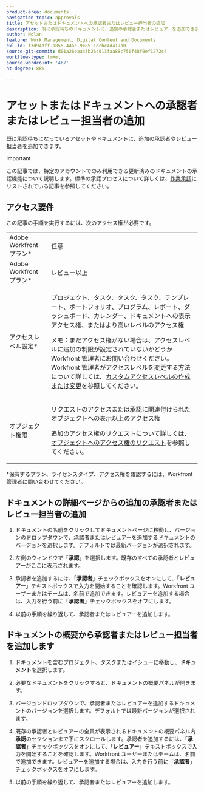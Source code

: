 ```yaml
---
product-area: documents
navigation-topic: approvals
title: アセットまたはドキュメントへの承認者またはレビュー担当者の追加
description: 既に承認待ちのドキュメントに、追加の承認者またはレビュアーを追加できます。
author: Nolan
feature: Work Management, Digital Content and Documents
exl-id: f3d94dff-a855-44ae-9e85-1dcbc4d417a0
source-git-commit: d01a26eaa43b264d11faa88c750f48f0ef1272c4
workflow-type: tm+mt
source-wordcount: '467'
ht-degree: 88%

---
```


# アセットまたはドキュメントへの承認者またはレビュー担当者の追加

既に承認待ちになっているアセットやドキュメントに、追加の承認者やレビュー担当者を追加できます。

>[!IMPORTANT]
>
>この記事では、特定のアカウントでのみ利用できる更新済みのドキュメントの承認機能について説明します。標準の承認プロセスについて詳しくは、[作業承認](/help/quicksilver/review-and-approve-work/manage-approvals/manage-approvals.md)にリストされている記事を参照してください。

## アクセス要件

この記事の手順を実行するには、次のアクセス権が必要です。

<table style="table-layout:auto"> 
 <col> 
 <col> 
 <tbody> 
  <tr> 
   <td role="rowheader">Adobe Workfront プラン*</td> 
   <td> <p>任意</p> </td> 
  </tr> 
  <tr> 
   <td role="rowheader">Adobe Workfront プラン*</td> 
   <td> <p>レビュー以上</p> </td> 
  </tr> 
  <tr> 
   <td role="rowheader">アクセスレベル設定*</td> 
   <td> <p>プロジェクト、タスク、タスク、タスク、テンプレート、ポートフォリオ、プログラム、レポート、ダッシュボード、カレンダー、ドキュメントへの表示アクセス権、またはより高いレベルのアクセス権</p> <p>メモ：まだアクセス権がない場合は、アクセスレベルに追加の制限が設定されていないかどうか Workfront 管理者にお問い合わせください。Workfront 管理者がアクセスレベルを変更する方法について詳しくは、<a href="/help/quicksilver/administration-and-setup/add-users/configure-and-grant-access/create-modify-access-levels.md" class="MCXref xref">カスタムアクセスレベルの作成または変更</a>を参照してください。</p> </td> 
  </tr> 
  <tr> 
   <td role="rowheader">オブジェクト権限</td> 
   <td> <p>リクエストのアクセスまたは承認に関連付けられたオブジェクトへの表示以上のアクセス権 </p> <p>追加のアクセス権のリクエストについて詳しくは、<a href="/help/quicksilver/workfront-basics/grant-and-request-access-to-objects/request-access.md" class="MCXref xref">オブジェクトへのアクセス権のリクエスト</a>を参照してください。</p> </td> 
  </tr> 
 </tbody> 
</table>

&#42;保有するプラン、ライセンスタイプ、アクセス権を確認するには、Workfront 管理者に問い合わせてください。

## ドキュメントの詳細ページからの追加の承認者またはレビュー担当者の追加

1. ドキュメントの名前をクリックしてドキュメントページに移動し、バージョンのドロップダウンで、承認者またはレビュアーを追加するドキュメントのバージョンを選択します。デフォルトでは最新バージョンが選択されます。

1. 左側のウィンドウで「**承認**」を選択します。既存のすべての承認者とレビュアーがここに表示されます。

1. 承認者を追加するには、「**承認者**」チェックボックスをオンにして、「**レビュアー**」テキストボックスで入力を開始することを確認します。Workfront ユーザーまたはチームは、名前で追加できます。レビュアーを追加する場合は、入力を行う前に「**承認者**」チェックボックスをオフにします。

1. 以前の手順を繰り返して、承認者またはレビュアーを追加します。

## ドキュメントの概要から承認者またはレビュー担当者を追加します

1. ドキュメントを含むプロジェクト、タスクまたはイシューに移動し、**ドキュメント**&#x200B;を選択します。

1. 必要なドキュメントをクリックすると、ドキュメントの概要パネルが開きます。

1. バージョンドロップダウンで、承認者またはレビュアーを追加するドキュメントのバージョンを選択します。デフォルトでは最新バージョンが選択されます。

1. 既存の承認者とレビュアーの全員が表示されるドキュメントの概要パネル内&#x200B;**承認**&#x200B;のセクションまで下にスクロールします。承認者を追加するには、「**承認者**」チェックボックスをオンにして、「**レビュアー**」テキストボックスで入力を開始することを確認します。Workfront ユーザーまたはチームは、名前で追加できます。レビュアーを追加する場合は、入力を行う前に「**承認者**」チェックボックスをオフにします。

1. 以前の手順を繰り返して、承認者またはレビュアーを追加します。

<!--
## Add additional approvers or reviewers from Home

1. Click the **Home** icon ![](assets/home-icon-30x29.png) in the upper-left corner of Adobe Workfront.

   >[!NOTE]
   >
   >Your Workfront administrator might make the following changes to the Home icon in your environment:
   >
   >* Replace it with an image customized to illustrate your organization. In this case, the icon will look different that shown in this article. 
   >* Replace the page linked to it with a different page. In this case, click the **Main Menu** ![](assets/main-menu-icon.png) in the upper-right corner of the page, then click **Home**.

1. In the **Work List** area, Go to the **Approvals I've Submitted** grouping.

1. Select a **Document** approval.  

1. Click **Manage Approvals**&nbsp;in the upper-right corner of the right panel.
1. In the **Have someone approve this document** box, type the name of the approver.

   If your Adobe Workfront administrator has enabled the capability to collaborate with people who don't use Workfront, as described in [Configure system security preferences](../../administration-and-setup/manage-workfront/security/configure-security-preferences.md), you can type their email addresses to include them.

1. Click **Save**.
-->
